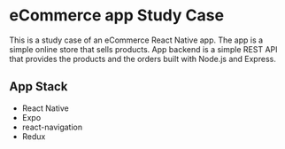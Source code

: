 # eCommerce app Study Case

This is a study case of an eCommerce React Native app. The app is a simple online store that sells products.
App backend is a simple REST API that provides the products and the orders built with Node.js and Express.

 ## App Stack

- React Native
- Expo
- react-navigation
- Redux

